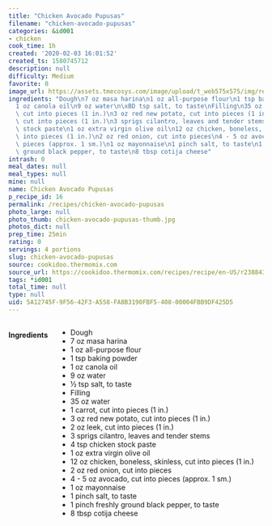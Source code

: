 ```yaml
---
title: "Chicken Avocado Pupusas"
filename: "chicken-avocado-pupusas"
categories: &id001
- chicken
cook_time: 1h
created: '2020-02-03 16:01:52'
created_ts: 1580745712
description: null
difficulty: Medium
favorite: 0
image_url: https://assets.tmecosys.com/image/upload/t_web575x575/img/recipe/vimdb/177862.jpg
ingredients: "Dough\n7 oz masa harina\n1 oz all-purpose flour\n1 tsp baking powder\n\
  1 oz canola oil\n9 oz water\n\xBD tsp salt, to taste\nFilling\n35 oz water\n1 carrot,\
  \ cut into pieces (1 in.)\n3 oz red new potato, cut into pieces (1 in.)\n2 oz leek,\
  \ cut into pieces (1 in.)\n3 sprigs cilantro, leaves and tender stems\n4 tsp chicken\
  \ stock paste\n1 oz extra virgin olive oil\n12 oz chicken, boneless, skinless, cut\
  \ into pieces (1 in.)\n2 oz red onion, cut into pieces\n4 - 5 oz avocado, cut into\
  \ pieces (approx. 1 sm.)\n1 oz mayonnaise\n1 pinch salt, to taste\n1 pinch freshly\
  \ ground black pepper, to taste\n8 tbsp cotija cheese"
intrash: 0
meal_dates: null
meal_types: null
mine: null
name: Chicken Avocado Pupusas
p_recipe_id: 16
permalink: /recipes/chicken-avocado-pupusas
photo_large: null
photo_thumb: chicken-avocado-pupusas-thumb.jpg
photos_dict: null
prep_time: 25min
rating: 0
servings: 4 portions
slug: chicken-avocado-pupusas
source: cookidoo.thermomix.com
source_url: https://cookidoo.thermomix.com/recipes/recipe/en-US/r238843
tags: *id001
total_time: null
type: null
uid: 5A12745F-9F56-42F3-A558-FA8B3190FBF5-408-00004FBB9DF425D5
---
```

<div class="large-8 medium-7 columns" id="writeup">	</div><!-- #writeup -->
</div><!-- #row-one -->
<div class="row" id="row-two">	<div class="medium-4 small-5 columns" id="ingredients"><h4>Ingredients</h4><div class="box box-ingredients content"><ul>
<li>Dough</li>
<li>7 oz masa harina</li>
<li>1 oz all-purpose flour</li>
<li>1 tsp baking powder</li>
<li>1 oz canola oil</li>
<li>9 oz water</li>
<li>½ tsp salt, to taste</li>
<li>Filling</li>
<li>35 oz water</li>
<li>1 carrot, cut into pieces (1 in.)</li>
<li>3 oz red new potato, cut into pieces (1 in.)</li>
<li>2 oz leek, cut into pieces (1 in.)</li>
<li>3 sprigs cilantro, leaves and tender stems</li>
<li>4 tsp chicken stock paste</li>
<li>1 oz extra virgin olive oil</li>
<li>12 oz chicken, boneless, skinless, cut into pieces (1 in.)</li>
<li>2 oz red onion, cut into pieces</li>
<li>4 - 5 oz avocado, cut into pieces (approx. 1 sm.)</li>
<li>1 oz mayonnaise</li>
<li>1 pinch salt, to taste</li>
<li>1 pinch freshly ground black pepper, to taste</li>
<li>8 tbsp cotija cheese</li>
</ul>
</div>	</div>	<div class="medium-6 small-7 columns" id="directions">	</div>